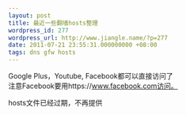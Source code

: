 ```yaml
---
layout: post
title: 最近一些翻墙hosts整理
wordpress_id: 277
wordpress_url: http://www.jiangle.name/?p=277
date: 2011-07-21 23:55:31.000000000 +08:00
tags: dns gfw hosts
---
```

Google Plus，Youtube, Facebook都可以直接访问了  
注意Facebook要用https://www.facebook.com访问。

hosts文件已经过期，不再提供